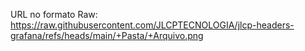 URL no formato Raw:
https://raw.githubusercontent.com/JLCPTECNOLOGIA/jlcp-headers-grafana/refs/heads/main/+Pasta/+Arquivo.png
